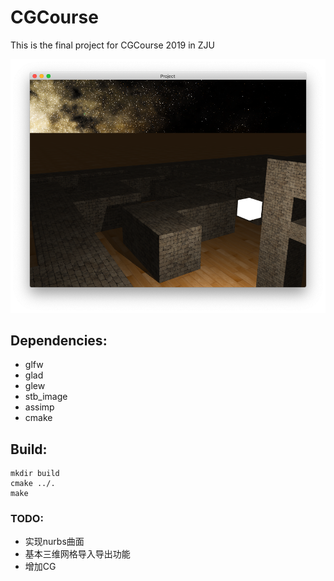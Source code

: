 # CGCourse

This is the final project for CGCourse 2019 in ZJU

![screenshot](screenshot.png)
## Dependencies:

- glfw
- glad 
- glew
- stb_image
- assimp
- cmake

## Build:

```
mkdir build
cmake ../.
make
```

### TODO:

* 实现nurbs曲面
* 基本三维网格导入导出功能
* 增加CG
